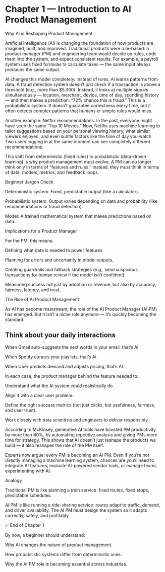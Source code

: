 # Chapter 1 — Introduction to AI Product Management


Why AI is Reshaping Product Management

Artificial Intelligence (AI) is changing the foundation of how products are imagined, built, and improved. Traditional products were rule-based: a product manager (PM) and engineering team would decide on rules, code them into the system, and expect consistent results. For example, a payroll system uses fixed formulas to calculate taxes — the same input always produces the same output.

AI changes this model completely. Instead of rules, AI learns patterns from data. A fraud detection system doesn’t just check if a transaction is above a threshold (e.g., more than $5,000). Instead, it looks at multiple signals simultaneously — location, merchant, device, time of day, spending history — and then makes a prediction: “72% chance this is fraud.” This is a probabilistic system. It doesn’t guarantee correctness every time, but it often detects complex patterns that humans or simple rules would miss.

Another example: Netflix recommendations. In the past, everyone might have seen the same “Top 10 Movies.” Now, Netflix uses machine learning to tailor suggestions based on your personal viewing history, what similar viewers enjoyed, and even subtle factors like the time of day you watch. Two users logging in at the same moment can see completely different recommendations.

This shift from deterministic (fixed rules) to probabilistic (data-driven learning) is why product management must evolve. A PM can no longer think only in terms of “features and rules.” Instead, they must think in terms of data, models, metrics, and feedback loops.

Beginner Jargon Check

Deterministic system: Fixed, predictable output (like a calculator).

Probabilistic system: Output varies depending on data and probability (like recommendations or fraud detection).

Model: A trained mathematical system that makes predictions based on data.

Implications for a Product Manager

For the PM, this means:

Defining what data is needed to power features.

Planning for errors and uncertainty in model outputs.

Creating guardrails and fallback strategies (e.g., send suspicious transactions for human review if the model isn’t confident).

Measuring success not just by adoption or revenue, but also by accuracy, fairness, latency, and trust.

The Rise of AI Product Management

As AI has become mainstream, the role of the AI Product Manager (AI PM) has emerged. But it isn’t a niche role anymore — it’s quickly becoming the standard.

## Think about your daily interactions

When Gmail auto-suggests the next words in your email, that’s AI.

When Spotify curates your playlists, that’s AI.

When Uber predicts demand and adjusts pricing, that’s AI.

In each case, the product manager behind the feature needed to:

Understand what the AI system could realistically do.

Align it with a clear user problem.

Define the right success metrics (not just clicks, but usefulness, fairness, and user trust).

Work closely with data scientists and engineers to deliver responsibly.

According to McKinsey, generative AI tools have boosted PM productivity by more than 40%, by automating repetitive analysis and giving PMs more time for strategy. This shows that AI doesn’t just reshape the products we build — it also reshapes the role of the PM itself.

Experts now argue: every PM is becoming an AI PM. Even if you’re not directly managing a machine learning system, chances are you’ll need to integrate AI features, evaluate AI-powered vendor tools, or manage teams experimenting with AI.

Analogy

Traditional PM is like planning a train service: fixed routes, fixed stops, predictable schedules.

AI PM is like running a ride-sharing service: routes adapt to traffic, demand, and driver availability. The AI PM must design the system so it adapts correctly, safely, and profitably.

✅ End of Chapter 1

By now, a beginner should understand:

Why AI changes the nature of product management.

How probabilistic systems differ from deterministic ones.

Why the AI PM role is becoming essential across industries.
